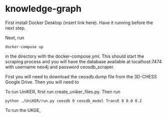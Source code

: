 # knowledge-graph

First install Docker Desktop (insert link here). Have it running before the next step.

Next, run 
```
docker-compose up
```
in the directory with the docker-compose.yml. This should start the scraping process and you will have the database available at localhost:7474 with username neo4j and password ceosdb_scraper.



First you will need to download the ceosdb.dump file from the 3D-CHESS Google Drive. Then you will need to 

To run UniKER, first run create_uniker_files.py.
Then run
```
python ./UniKER/run.py ceosdb 0 ceosdb_model TransE 8 0.0 0.2
```

To run the UKGE, 